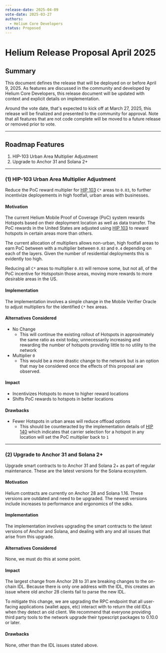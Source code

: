 ```yaml
---
release-date: 2025-04-09
vote-date: 2025-03-27
authors:
  - Helium Core Developers
status: Proposed
---
```


# Helium Release Proposal April 2025

## Summary

This document defines the release that will be deployed on or before April 9, 2025. As features are discussed in the community and developed by Helium Core Developers, this release document will be updated with context and explicit details on implementation.

Around the vote date, that's expected to kick off at March 27, 2025, this release will be finalized and presented to the community for approval. Note that all features that are not code complete will be moved to a future release or removed prior to vote.

---

## Roadmap Features

1. HIP-103 Urban Area Multiplier Adjustment
2. Upgrade to Anchor 31 and Solana 2+

---

### (1) HIP-103 Urban Area Multiplier Adjustment

Reduce the PoC reward multipler for [HIP 103][hip-103] `C*` areas to `0.03`, to further incentivize deployements in high footfall, urban areas with businesses.


#### Motivation

The current Helium Mobile Proof of Coverage (PoC) system rewards Hotspots based on their deployment location as well as data transfer. The PoC rewards in the United States are adjusted using [HIP 103][hip-103] to reward hotspots in certain areas more than others.

The current allocation of multipliers allows non-urban, high footfall areas to earn PoC between with a multiplier between `0.03` and `0.4` depending on each of the layers. Given the number of residential deployments this is evidently too high.

Reducing all `C*` areas to multiplier `0.03` will remove some, but not all, of the PoC incentive for Hotspotsin those areas, moving more rewards to more desirable areas in the US.

#### Implementation

The implementation involves a simple change in the Mobile Verifier Oracle to adjust multipliers for the identified `C*` hex areas.

#### Alternatives Considered

* No Change
  - This will continue the existing rollout of Hotspots in approximately the same ratio as exist today, unnecessarily increasing and rewarding the number of hotspots providing little to no utility to the network
* Multiplier `0`
  - This would be a more drastic change to the network but is an option that may be considered once the effects of this proposal are observed.

#### Impact

* Incentivizes Hotspots to move to higher reward locations
* Shifts PoC rewards to hotspots in better locations

#### Drawbacks

* Fewer Hotspots in urban areas will reduce offload options
  - This should be counteracted by the implementation details of [HIP 140][hip-140] which indicates that carrier selection for a hotspot in any location will set the PoC multiplier back to `1`

---

[hip-103]: https://github.com/helium/HIP/blob/main/0103-oracle-hex-boosting.md
[hip-140]:  https://github.com/helium/HIP/blob/main/0140-adjust-service-provider-boost-qualifiers.md


### (2) Upgrade to Anchor 31 and Solana 2+

Upgrade smart contracts to to Anchor 31 and Solana 2+ as part of regular maintenance. These are the latest versions
for the Solana ecosystem.


#### Motivation

Helium contracts are currently on Anchor 28 and Solana 1.16. These versions are outdated and need to be upgraded. The newest
versions include increases to performance and ergonomics of the sdks.

#### Implementation

The implementation involves upgrading the smart contracts to the latest versions of Anchor and Solana, and dealing with any and all issues that arise from this upgrade. 

#### Alternatives Considered

None, we must do this at some point.

#### Impact

The largest change from Anchor 28 to 31 are breaking changes to the on-chain IDL. Because there is only one address with the IDL, this creates an issue where old anchor 28 clients fail to parse the new IDL.

To mitigate this change, we are upgrading the RPC endpoint that all user-facing applications (wallet apps, etc) interact with to return the old IDLs when they detect an old client. We recommend that everyone providing third party tools to the network upgrade their typescript packages to 0.10.0 or later.

#### Drawbacks

None, other than the IDL issues stated above.
